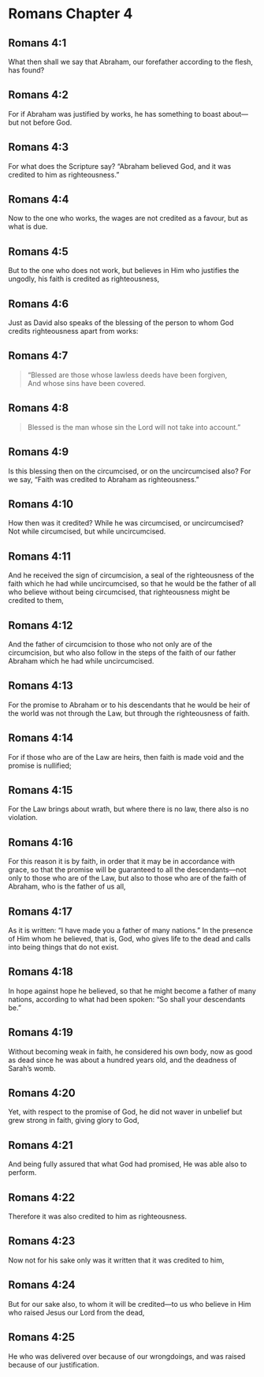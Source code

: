 # Romans Chapter 4

## Romans 4:1

What then shall we say that Abraham, our forefather according to the flesh, has found?

## Romans 4:2

For if Abraham was justified by works, he has something to boast about—but not before God.

## Romans 4:3

For what does the Scripture say? “Abraham believed God, and it was credited to him as righteousness.”

## Romans 4:4

Now to the one who works, the wages are not credited as a favour, but as what is due.

## Romans 4:5

But to the one who does not work, but believes in Him who justifies the ungodly, his faith is credited as righteousness,

## Romans 4:6

Just as David also speaks of the blessing of the person to whom God credits righteousness apart from works:

## Romans 4:7

> “Blessed are those
> whose lawless deeds have been forgiven,  
> And whose sins have been covered.

## Romans 4:8

> Blessed is the man
> whose sin the Lord will not take into account.”

## Romans 4:9

Is this blessing then on the circumcised, or on the uncircumcised also? For we say, “Faith was credited to Abraham as righteousness.”

## Romans 4:10

How then was it credited? While he was circumcised, or uncircumcised? Not while circumcised, but while uncircumcised.

## Romans 4:11

And he received the sign of circumcision, a seal of the righteousness of the faith which he had while uncircumcised, so that he would be the father of all who believe without being circumcised, that righteousness might be credited to them,

## Romans 4:12

And the father of circumcision to those who not only are of the circumcision, but who also follow in the steps of the faith of our father Abraham which he had while uncircumcised.

## Romans 4:13

For the promise to Abraham or to his descendants that he would be heir of the world was not through the Law, but through the righteousness of faith.

## Romans 4:14

For if those who are of the Law are heirs, then faith is made void and the promise is nullified;

## Romans 4:15

For the Law brings about wrath, but where there is no law, there also is no violation.

## Romans 4:16

For this reason it is by faith, in order that it may be in accordance with grace, so that the promise will be guaranteed to all the descendants—not only to those who are of the Law, but also to those who are of the faith of Abraham, who is the father of us all,

## Romans 4:17

As it is written: “I have made you a father of many nations.” In the presence of Him whom he believed, that is, God, who gives life to the dead and calls into being things that do not exist.

## Romans 4:18

In hope against hope he believed, so that he might become a father of many nations, according to what had been spoken: “So shall your descendants be.”

## Romans 4:19

Without becoming weak in faith, he considered his own body, now as good as dead since he was about a hundred years old, and the deadness of Sarah’s womb.

## Romans 4:20

Yet, with respect to the promise of God, he did not waver in unbelief but grew strong in faith, giving glory to God,

## Romans 4:21

And being fully assured that what God had promised, He was able also to perform.

## Romans 4:22

Therefore it was also credited to him as righteousness.

## Romans 4:23

Now not for his sake only was it written that it was credited to him,

## Romans 4:24

But for our sake also, to whom it will be credited—to us who believe in Him who raised Jesus our Lord from the dead,

## Romans 4:25

He who was delivered over because of our wrongdoings, and was raised because of our justification.
